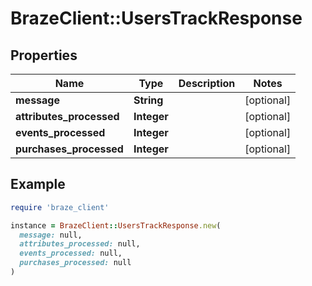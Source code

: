 # BrazeClient::UsersTrackResponse

## Properties

| Name | Type | Description | Notes |
| ---- | ---- | ----------- | ----- |
| **message** | **String** |  | [optional] |
| **attributes_processed** | **Integer** |  | [optional] |
| **events_processed** | **Integer** |  | [optional] |
| **purchases_processed** | **Integer** |  | [optional] |

## Example

```ruby
require 'braze_client'

instance = BrazeClient::UsersTrackResponse.new(
  message: null,
  attributes_processed: null,
  events_processed: null,
  purchases_processed: null
)
```

